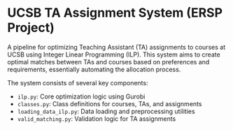 # UCSB TA Assignment System (ERSP Project)

A pipeline for optimizing Teaching Assistant (TA) assignments to courses at UCSB using Integer Linear Programming (ILP). This system aims to create optimal matches between TAs and courses based on preferences and requirements, essentially automating the allocation process.

The system consists of several key components:

- `ilp.py`: Core optimization logic using Gurobi
- `classes.py`: Class definitions for courses, TAs, and assignments
- `loading_data_ilp.py`: Data loading and preprocessing utilities
- `valid_matching.py`: Validation logic for TA assignments
